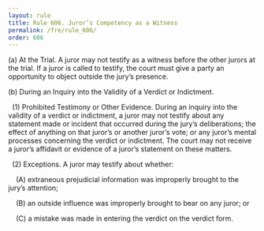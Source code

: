 ```yaml
---
layout: rule
title: Rule 606. Juror’s Competency as a Witness
permalink: /fre/rule_606/
order: 606
---
```


(a) At the Trial. A juror may not testify as a witness before the other jurors at the trial. If a juror is called to testify, the court must give a party an opportunity to object outside the jury’s presence.


(b) During an Inquiry into the Validity of a Verdict or Indictment.


&nbsp;&nbsp;(1) Prohibited Testimony or Other Evidence. During an inquiry into the validity of a verdict or indictment, a juror may not testify about any statement made or incident that occurred during the jury’s deliberations; the effect of anything on that juror’s or another juror’s vote; or any juror’s mental processes concerning the verdict or indictment. The court may not receive a juror’s affidavit or evidence of a juror’s statement on these matters.


&nbsp;&nbsp;(2) Exceptions. A juror may testify about whether:


&nbsp;&nbsp;&nbsp;&nbsp;(A) extraneous prejudicial information was improperly brought to the jury’s attention;


&nbsp;&nbsp;&nbsp;&nbsp;(B) an outside influence was improperly brought to bear on any juror; or


&nbsp;&nbsp;&nbsp;&nbsp;(C) a mistake was made in entering the verdict on the verdict form.

